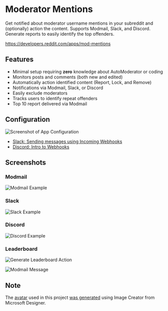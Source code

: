 # Moderator Mentions

Get notified about moderator username mentions in your subreddit and (optionally) action the content. Supports Modmail, Slack, and Discord. Generate reports to easily identify the top offenders.

https://developers.reddit.com/apps/mod-mentions

## Features

* Minimal setup requiring **zero** knowledge about AutoModerator or coding
* Monitors posts and comments (both new and edited)
* Automatically action identified content (Report, Lock, and Remove)
* Notifications via Modmail, Slack, or Discord
* Easily exclude moderators
* Tracks users to identify repeat offenders
* Top 10 report delivered via Modmail

## Configuration

![Screenshot of App Configuration](https://github.com/shiruken/mod-mentions/assets/867617/a9f3a785-8858-4825-b7d5-a7cccd1fcc90)

* [Slack: Sending messages using Incoming Webhooks](https://api.slack.com/messaging/webhooks)
* [Discord: Intro to Webhooks](https://support.discord.com/hc/en-us/articles/228383668-Intro-to-Webhooks)

## Screenshots

### Modmail

![Modmail Example](https://github.com/shiruken/mod-mentions/assets/867617/bb89c958-2dad-4f3e-9945-d102ceb718a2)

### Slack

![Slack Example](https://github.com/shiruken/mod-mentions/assets/867617/327884e3-ca20-4f77-b5aa-47506a1c58dd)

### Discord

![Discord Example](https://github.com/shiruken/mod-mentions/assets/867617/337cee69-c9da-4e9b-b6b0-73eda2efe90f)

### Leaderboard

![Generate Leaderboard Action](https://github.com/shiruken/mod-mentions/assets/867617/806cf432-f8f4-4dfe-b50a-1f4b09e6e33f)

![Modmail Message](https://github.com/shiruken/mod-mentions/assets/867617/6ee19879-6882-419a-8750-9d8331e9995c)

## Note

The [avatar](/assets/avatar.jpg) used in this project [was generated](https://www.bing.com/images/create/reddit-snoo-with-red-chat-bubble/1-65b40a11568c47adb04431b185d844e0?id=B84TaPWFCr4rXj3PWYi4rg%3d%3d&view=detailv2&idpp=genimg&FORM=GCRIDP&mode=overlay) using Image Creator from Microsoft Designer.
